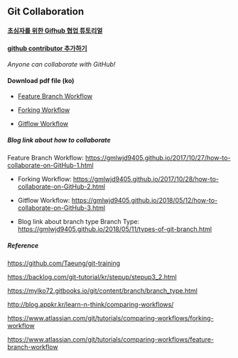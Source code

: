 ## Git Collaboration

#### [초심자를 위한 Gifhub 협업 튜토리얼](https://milooy.wordpress.com/2017/06/21/working-together-with-github-tutorial/)

#### [github contributor 추가하기](https://itbellstone.tistory.com/99)


_Anyone can collaborate with GitHub!_

####  Download pdf file (ko)
- [Feature Branch Workflow](https://www.dropbox.com/s/eguzp20h9nbjf00/feature-branch.pdf?dl=0)

- [Forking Workflow](https://www.dropbox.com/s/uj8k9qn686soign/forking.pdf?dl=0)

- [Gitflow Workflow](https://www.dropbox.com/s/2hxng012sbhmx5z/gitflow.pdf?dl=0)


##### Blog link about how to collaborate
Feature Branch Workflow: https://gmlwjd9405.github.io/2017/10/27/how-to-collaborate-on-GitHub-1.html

- Forking Workflow: https://gmlwjd9405.github.io/2017/10/28/how-to-collaborate-on-GitHub-2.html

- Gitflow Workflow: https://gmlwjd9405.github.io/2018/05/12/how-to-collaborate-on-GitHub-3.html

- Blog link about branch type
Branch Type: https://gmlwjd9405.github.io/2018/05/11/types-of-git-branch.html

##### Reference

https://github.com/Taeung/git-training

https://backlog.com/git-tutorial/kr/stepup/stepup3_2.html

https://mylko72.gitbooks.io/git/content/branch/branch_type.html

http://blog.appkr.kr/learn-n-think/comparing-workflows/

https://www.atlassian.com/git/tutorials/comparing-workflows/forking-workflow

https://www.atlassian.com/git/tutorials/comparing-workflows/feature-branch-workflow
